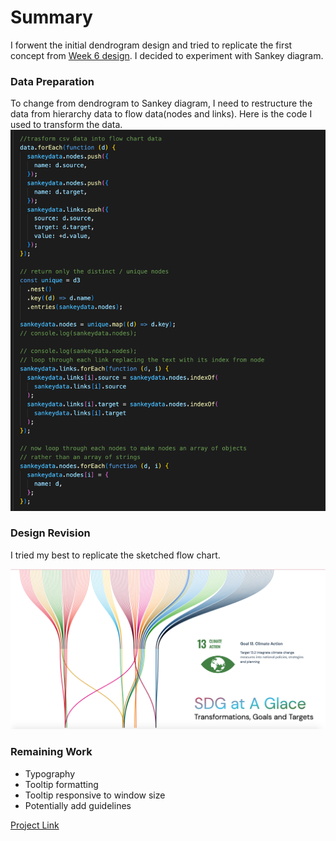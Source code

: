 # Summary

I forwent the initial dendrogram design and tried to replicate the first concept from [Week 6 design](https://github.com/muonius/msdv-major-studio-1/tree/master/week06_qualitative_sketches). I decided to experiment with Sankey diagram.

### Data Preparation

To change from dendrogram to Sankey diagram, I need to restructure the data from hierarchy data to flow data(nodes and links).
Here is the code I used to transform the data.
<img src="./data_prep.png" width="800" alt="Design">

### Design Revision

I tried my best to replicate the sketched flow chart.

<img src="./design_draft.png" width="1000" alt="Design">

### Remaining Work

- Typography
- Tooltip formatting
- Tooltip responsive to window size
- Potentially add guidelines

[Project Link](https://muons.com/msdv-major-studio-1/02_qualitative_project/sankey)
